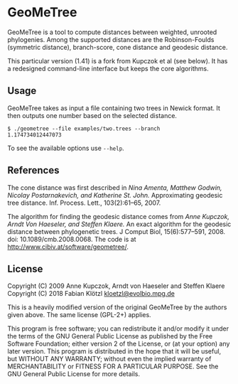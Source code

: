 # GeoMeTree

GeoMeTree is a tool to compute distances between weighted, unrooted phylogenies. Among the supported distances are the Robinson-Foulds (symmetric distance), branch-score, cone distance and geodesic distance.

This particular version (1.41) is a fork from Kupczok et al (see below). It has a redesigned command-line interface but keeps the core algorithms.


## Usage

GeoMeTree takes as input a file containing two trees in Newick format. It then outputs one number based on the selected distance.

    $ ./geometree --file examples/two.trees --branch
    1.174734012447073

To see the available options use `--help`.


## References

The cone distance was first described in *Nina Amenta, Matthew Godwin, Nicolay Postarnakevich, and Katherine St. John.* Approximating geodesic tree distance. Inf. Process. Lett., 103(2):61–65, 2007.

The algorithm for finding the geodesic distance comes from *Anne Kupczok, Arndt Von Haeseler, and Steffen Klaere.* An exact algorithm for the geodesic distance between phylogenetic trees. J Comput Biol, 15(6):577–591, 2008. doi: 10.1089/cmb.2008.0068. The code is at http://www.cibiv.at/software/geometree/.


## License

Copyright (C) 2009  Anne Kupczok, Arndt von Haeseler and Steffen Klaere  
Copyright (C) 2018  Fabian Klötzl <kloetzl@evolbio.mpg.de>

This is a heavily modified version of the original GeoMeTree by the authors given above. The same license (GPL-2+) applies.

This program is free software; you can redistribute it and/or modify it under the terms of the GNU General Public License as published by the Free Software Foundation; either version 2 of the License, or (at your option) any later version. This program is distributed in the hope that it will be useful, but WITHOUT ANY WARRANTY; without even the implied warranty of MERCHANTABILITY or FITNESS FOR A PARTICULAR PURPOSE. See the GNU General Public License for more details.

